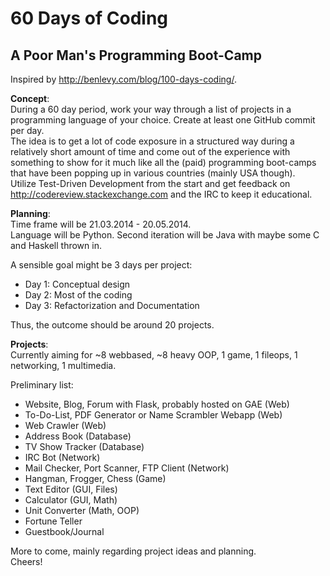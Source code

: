 60 Days of Coding
==================

A Poor Man's Programming Boot-Camp
---

Inspired by http://benlevy.com/blog/100-days-coding/.


**Concept**:   
During a 60 day period, work your way through a list of projects in a programming language of your choice. Create at least one GitHub commit per day.  
The idea is to get a lot of code exposure in a structured way during a relatively short amount of time and come out of the experience with something to show for it much like all the (paid) programming boot-camps that have been popping up in various countries (mainly USA though).  
Utilize Test-Driven Development from the start and get feedback on http://codereview.stackexchange.com and the IRC to keep it educational.

**Planning**:  
Time frame will be 21.03.2014 - 20.05.2014.  
Language will be Python. Second iteration will be Java with maybe some C and Haskell thrown in.  

A sensible goal might be 3 days per project:
  * Day 1: Conceptual design
  * Day 2: Most of the coding
  * Day 3: Refactorization and Documentation  
  
Thus, the outcome should be around 20 projects.  

**Projects**:  
Currently aiming for ~8 webbased, ~8 heavy OOP, 1 game, 1 fileops, 1 networking, 1 multimedia.  

Preliminary list:  
  * Website, Blog, Forum with Flask, probably hosted on GAE (Web)
  * To-Do-List, PDF Generator or Name Scrambler Webapp (Web)
  * Web Crawler (Web)
  * Address Book (Database)
  * TV Show Tracker (Database)
  * IRC Bot (Network)
  * Mail Checker, Port Scanner, FTP Client (Network)
  * Hangman, Frogger, Chess (Game)
  * Text Editor (GUI, Files)
  * Calculator (GUI, Math)
  * Unit Converter (Math, OOP)
  * Fortune Teller
  * Guestbook/Journal
  
More to come, mainly regarding project ideas and planning.  
Cheers!
